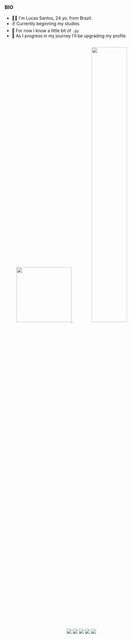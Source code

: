 ##
### BIO

- 😶‍🌫️ I'm Lucas Santos, 24 yo, from Brazil.
- ✌️ Currently beginning my studies
- 🐍 For now I know a little bit of `.py`
- 🔭 As I progress in my journey I'll be upgrading my profile

##

<div align="center">
  <a href="https://www.linkedin.com/in/lucas-jos%C3%A9-alves-dos-santos-769730249">
  <img height="180em" src="https://github-readme-stats.vercel.app/api?username=lucossantos&show_icons=true&theme=dark&include_all_commits=true&count_private=true"/>
  <img width="48%" src="https://github-readme-stats.vercel.app/api/top-langs/?username=lucossantos&layout=compact&langs_count=7&theme=dark"/>
</div>

##

<div align="center">
  <a href="https://instagram.com/thekidlead" target="_blank"><img src="https://img.shields.io/badge/-Instagram-%23E4405F?style=for-the-badge&logo=instagram&logoColor=white" target="_blank"></a>
 <a href="https://discordapp.com/users/Lucos#9801" target="_blank"><img src="https://img.shields.io/badge/Discord-7289DA?style=for-the-badge&logo=discord&logoColor=white" target="_blank"></a> 
  <a href = "mailto:lucasjosealvessantos@gmail.com"><img src="https://img.shields.io/badge/-Gmail-%23333?style=for-the-badge&logo=gmail&logoColor=white" target="_blank"></a>
  <a href="https://www.linkedin.com/in/lucas-jos%C3%A9-alves-dos-santos-769730249" target="_blank"><img src="https://img.shields.io/badge/-LinkedIn-%230077B5?style=for-the-badge&logo=linkedin&logoColor=white" target="_blank"></a>
  <a href="https://lendocomlucas.blogspot.com" target="_blank"><img src="https://img.shields.io/badge/Blogger-FF5722?style=for-the-badge&logo=blogger&logoColor=white" target="_blank"></a>
</div>
